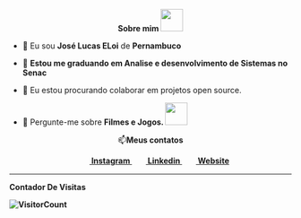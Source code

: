 

<p align="center"><b>Sobre mim  <img src="https://media2.giphy.com/media/FX5aKofPgom36xXCSe/giphy.gif?cid=790b7611csb43kizttyzn3v9lw3jpvtfe8zg9p81ix1k94q0&ep=v1_stickers_search&rid=giphy.gif&ct=s" width="40px"></b>
</p>
<p align="left">
  
- 👦 Eu sou <strong>José Lucas ELoi</strong> de <strong>Pernambuco</strong>

- 🔭 <strong>Estou me graduando em Analise e desenvolvimento de Sistemas no Senac</strong>

- 👯 Eu estou procurando colaborar em projetos open source.

- 💬 Pergunte-me sobre <strong>Filmes e Jogos. <img src= "https://i.redd.it/do6dra6yp0681.gif" width="40px"></strong>
</p>
<p align="center">📫<b>Meus contatos</br></p>

<p align="center">
&nbsp;&nbsp;&nbsp;&nbsp;
<a href = "https://www.instagram.com/SEU_INSTA_AQUI" target="_blank"><img align="center" src="https://image.flaticon.com/icons/svg/174/174855.svg" height= 15px width = 15px> Instagram </a>&nbsp;&nbsp;
<a href = "https://www.linkedin.com/in/SEU_LINKEDIN_AQUI-4b872715a/" target="_blank"><img align="center" src = "https://image.flaticon.com/icons/svg/174/174857.svg" height= 15px width = 15px> Linkedin </a>&nbsp;&nbsp;
<a href = "SEU_SITE_PESSOAL_AQUI" target="_blank"><img align="center" src = "https://image.flaticon.com/icons/svg/841/841364.svg" height= 15px width = 15px> Website </a>
</p>

*************
**Contador De Visitas**

![VisitorCount](https://profile-counter.glitch.me/{Duduxs}/count.svg)
